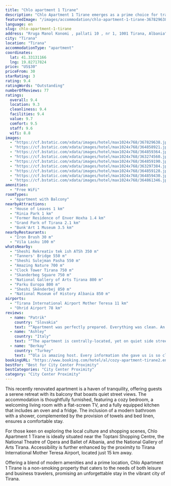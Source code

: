 ```yaml
---
title: "Chlo apartment 1 Tirane"
description: "Chlo Apartment 1 Tirane emerges as a prime choice for travelers seeking a blend of comfort and convenience in the heart of Tirana."
featuredImage: "/images/accommodation/chlo-apartment-1-tirane-367829638.jpg"
language: en
slug: chlo-apartment-1-tirane
address: "Rruga Manol Konomi , pallati 10 , nr 1, 1001 Tirana, Albania"
city: "Tirana"
location: "Tirana"
accommodationType: "apartment"
coordinates:
  lat: 41.33131166
  lng: 19.82717824
price: "US$30"
priceFrom: 30
starRating: 3
rating: 9.4
ratingWords: "Outstanding"
numberOfReviews: 77
ratings:
  overall: 9.4
  location: 9.3
  cleanliness: 9.4
  facilities: 9.4
  value: 9.7
  comfort: 9.5
  staff: 9.6
  wifi: 8.8
images:
  - "https://cf.bstatic.com/xdata/images/hotel/max1024x768/367829638.jpg?k=0617e9dedf759b574281c7df8d64d7f0575067e08a2f8d298954c6125635406b&o=&hp=1"
  - "https://cf.bstatic.com/xdata/images/hotel/max1024x768/364858921.jpg?k=f23b1402feee2cbf981648b9b625b18fa50ba3db23f44e74a2d889a256f22878&o=&hp=1"
  - "https://cf.bstatic.com/xdata/images/hotel/max1024x768/364859364.jpg?k=7141f86c407ffb6bafac832a98fa1e8a0bf889f658b5c4bd4d6f5a9ceedba98b&o=&hp=1"
  - "https://cf.bstatic.com/xdata/images/hotel/max1024x768/363274560.jpg?k=9ba2bc1dcfa17e532c488ec188b0d211072af11b510db6c4fc562247c51be35b&o=&hp=1"
  - "https://cf.bstatic.com/xdata/images/hotel/max1024x768/364859190.jpg?k=08fbf8017dc709b286c777c415c311a7e4de59b4f157c990edd8746cde5a8af9&o=&hp=1"
  - "https://cf.bstatic.com/xdata/images/hotel/max1024x768/363297384.jpg?k=beffa69abde883c3e3781046e9fb1a838b3cfc5cebf290d711fa5f8991daefcc&o=&hp=1"
  - "https://cf.bstatic.com/xdata/images/hotel/max1024x768/364859128.jpg?k=50ba61e90a40dbd468ad02c228c92abd482dde2bc91fd73904c37b83b4d2c0d8&o=&hp=1"
  - "https://cf.bstatic.com/xdata/images/hotel/max1024x768/364859430.jpg?k=0fa7c56110fa2ac4f6d8c253ad0447f76529410ccd15c4d779bac803d0ecab8b&o=&hp=1"
  - "https://cf.bstatic.com/xdata/images/hotel/max1024x768/364861346.jpg?k=a6f6aa767095d9354993df2f020ae86e1cddcf4b9129da8398878620d57d2f1c&o=&hp=1"
amenities:
  - "Free WiFi"
roomTypes:
  - "Apartment with Balcony"
nearbyAttractions:
  - "House of Leaves 1 km"
  - "Rinia Park 1 km"
  - "Former Residence of Enver Hoxha 1.4 km"
  - "Grand Park of Tirana 2.1 km"
  - "Bunk'Art 1 Museum 3.5 km"
nearbyRestaurants:
  - "Iron Brush 30 m"
  - "Vila Lasku 100 m"
whatsNearby:
  - "Sheshi Rekreativ tek ish ATSh 350 m"
  - "Tanners' Bridge 550 m"
  - "Sheshi Sulejman Pasha 550 m"
  - "Amazing Nature 700 m"
  - "Clock Tower Tirana 750 m"
  - "Skanderbeg Square 750 m"
  - "National Gallery of Arts Tirana 800 m"
  - "Parku Europa 800 m"
  - "Sheshi Skënderbej 850 m"
  - "National Museum of History Albania 850 m"
airports:
  - "Tirana International Airport Mother Teresa 11 km"
  - "Ohrid Airport 78 km"
reviews:
  - name: "Patrik"
    country: "Slovakia"
    text: "“Apartment was perfectly prepared. Everything was clean. An owner communicated with me before an arrival and provided me all necessary information.”"
  - name: "Ashley"
    country: "Italy"
    text: "“The apartment is centrally-located, yet on quiet side street which makes it ideal for silence at night. You can reach Skanderbeg Square on foot in under 10 minutes, and the neighbourhood offers all sorts of services for visitors (currency...”"
  - name: "Berkay"
    country: "Turkey"
    text: "“Ola is amazing host. Every information she gave us is so clear. Well equiped and really clean room. You can find out whatever you want for a room. Comfortable bed and clean sheets. Thank you Ola!”"
bookingURL: "https://www.booking.com/hotel/al/cozy-apartment-tirane2.en-gb.html?aid=8035640"
bestFor: "Best for City Center Proximity"
bestCategories: "City Center Proximity"
category: "City Center Proximity"
---
```


This recently renovated apartment is a haven of tranquility, offering guests a serene retreat with its balcony that boasts quiet street views. The accommodation is thoughtfully furnished, featuring a cozy bedroom, a welcoming living room with a flat-screen TV, and a fully equipped kitchen that includes an oven and a fridge. The inclusion of a modern bathroom with a shower, complemented by the provision of towels and bed linen, ensures a comfortable stay.

For those keen on exploring the local culture and shopping scenes, Chlo Apartment 1 Tirane is ideally situated near the Toptani Shopping Centre, the National Theatre of Opera and Ballet of Albania, and the National Gallery of Arts Tirana. Accessibility is further enhanced by the proximity to Tirana International Mother Teresa Airport, located just 15 km away.

Offering a blend of modern amenities and a prime location, Chlo Apartment 1 Tirane is a non-smoking property that caters to the needs of both leisure and business travelers, promising an unforgettable stay in the vibrant city of Tirana.